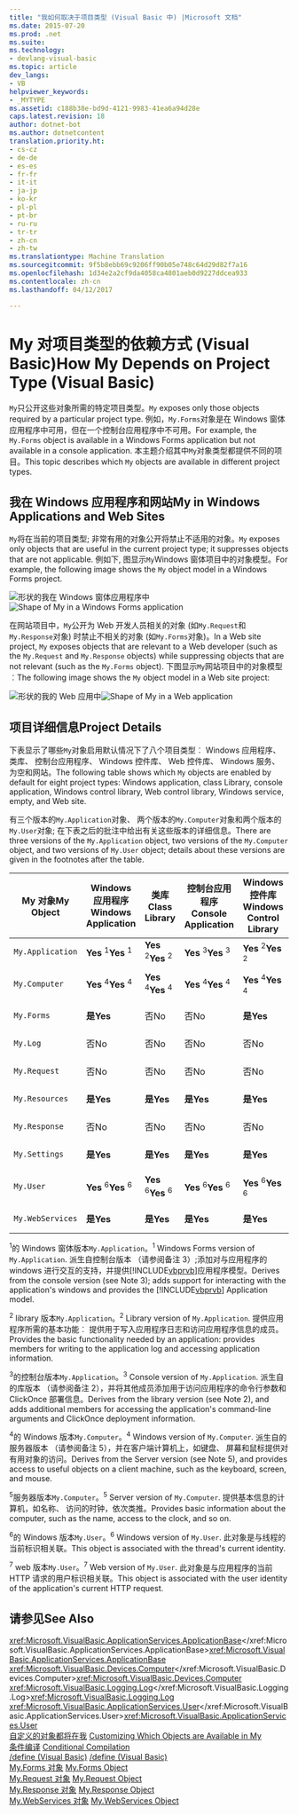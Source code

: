 ```yaml
---
title: "我如何取决于项目类型 (Visual Basic 中) |Microsoft 文档"
ms.date: 2015-07-20
ms.prod: .net
ms.suite: 
ms.technology:
- devlang-visual-basic
ms.topic: article
dev_langs:
- VB
helpviewer_keywords:
- _MYTYPE
ms.assetid: c188b38e-bd9d-4121-9983-41ea6a94d28e
caps.latest.revision: 18
author: dotnet-bot
ms.author: dotnetcontent
translation.priority.ht:
- cs-cz
- de-de
- es-es
- fr-fr
- it-it
- ja-jp
- ko-kr
- pl-pl
- pt-br
- ru-ru
- tr-tr
- zh-cn
- zh-tw
ms.translationtype: Machine Translation
ms.sourcegitcommit: 9f5b8ebb69c9206ff90b05e748c64d29d82f7a16
ms.openlocfilehash: 1d34e2a2cf9da4058ca4801aeb0d9227ddcea933
ms.contentlocale: zh-cn
ms.lasthandoff: 04/12/2017

---
```

# <a name="how-my-depends-on-project-type-visual-basic"></a><span data-ttu-id="915a5-102">My 对项目类型的依赖方式 (Visual Basic)</span><span class="sxs-lookup"><span data-stu-id="915a5-102">How My Depends on Project Type (Visual Basic)</span></span>
<span data-ttu-id="915a5-103">`My`只公开这些对象所需的特定项目类型。</span><span class="sxs-lookup"><span data-stu-id="915a5-103">`My` exposes only those objects required by a particular project type.</span></span> <span data-ttu-id="915a5-104">例如，`My.Forms`对象是在 Windows 窗体应用程序中可用，但在一个控制台应用程序中不可用。</span><span class="sxs-lookup"><span data-stu-id="915a5-104">For example, the `My.Forms` object is available in a Windows Forms application but not available in a console application.</span></span> <span data-ttu-id="915a5-105">本主题介绍其中`My`对象类型都提供不同的项目。</span><span class="sxs-lookup"><span data-stu-id="915a5-105">This topic describes which `My` objects are available in different project types.</span></span>  
  
## <a name="my-in-windows-applications-and-web-sites"></a><span data-ttu-id="915a5-106">我在 Windows 应用程序和网站</span><span class="sxs-lookup"><span data-stu-id="915a5-106">My in Windows Applications and Web Sites</span></span>  
 <span data-ttu-id="915a5-107">`My`将在当前的项目类型; 非常有用的对象公开将禁止不适用的对象。</span><span class="sxs-lookup"><span data-stu-id="915a5-107">`My` exposes only objects that are useful in the current project type; it suppresses objects that are not applicable.</span></span> <span data-ttu-id="915a5-108">例如下, 图显示`My`Windows 窗体项目中的对象模型。</span><span class="sxs-lookup"><span data-stu-id="915a5-108">For example, the following image shows the `My` object model in a Windows Forms project.</span></span>  
  
 <span data-ttu-id="915a5-109">![形状的我在 Windows 窗体应用程序中](../../../visual-basic/developing-apps/development-with-my/media/myinwinform.png "MyInWinForm")</span><span class="sxs-lookup"><span data-stu-id="915a5-109">![Shape of My in a Windows Forms application](../../../visual-basic/developing-apps/development-with-my/media/myinwinform.png "MyInWinForm")</span></span>  
  
 <span data-ttu-id="915a5-110">在网站项目中，`My`公开为 Web 开发人员相关的对象 (如`My.Request`和`My.Response`对象) 时禁止不相关的对象 (如`My.Forms`对象)。</span><span class="sxs-lookup"><span data-stu-id="915a5-110">In a Web site project, `My` exposes objects that are relevant to a Web developer (such as the `My.Request` and `My.Response` objects) while suppressing objects that are not relevant (such as the `My.Forms` object).</span></span> <span data-ttu-id="915a5-111">下图显示`My`网站项目中的对象模型︰</span><span class="sxs-lookup"><span data-stu-id="915a5-111">The following image shows the `My` object model in a Web site project:</span></span>  
  
 <span data-ttu-id="915a5-112">![形状的我的 Web 应用中](../../../visual-basic/developing-apps/development-with-my/media/myinweb.png "MyInWeb")</span><span class="sxs-lookup"><span data-stu-id="915a5-112">![Shape of My in a Web application](../../../visual-basic/developing-apps/development-with-my/media/myinweb.png "MyInWeb")</span></span>  
  
## <a name="project-details"></a><span data-ttu-id="915a5-113">项目详细信息</span><span class="sxs-lookup"><span data-stu-id="915a5-113">Project Details</span></span>  
 <span data-ttu-id="915a5-114">下表显示了哪些`My`对象启用默认情况下了八个项目类型︰ Windows 应用程序、 类库、 控制台应用程序、 Windows 控件库、 Web 控件库、 Windows 服务、 为空和网站。</span><span class="sxs-lookup"><span data-stu-id="915a5-114">The following table shows which `My` objects are enabled by default for eight project types: Windows application, class Library, console application, Windows control library, Web control library, Windows service, empty, and Web site.</span></span>  
  
 <span data-ttu-id="915a5-115">有三个版本的`My.Application`对象、 两个版本的`My.Computer`对象和两个版本的`My.User`对象; 在下表之后的批注中给出有关这些版本的详细信息。</span><span class="sxs-lookup"><span data-stu-id="915a5-115">There are three versions of the `My.Application` object, two versions of the `My.Computer` object, and two versions of `My.User` object; details about these versions are given in the footnotes after the table.</span></span>  
  
|<span data-ttu-id="915a5-116">My 对象</span><span class="sxs-lookup"><span data-stu-id="915a5-116">My Object</span></span>|<span data-ttu-id="915a5-117">Windows 应用程序</span><span class="sxs-lookup"><span data-stu-id="915a5-117">Windows Application</span></span>|<span data-ttu-id="915a5-118">类库</span><span class="sxs-lookup"><span data-stu-id="915a5-118">Class Library</span></span>|<span data-ttu-id="915a5-119">控制台应用程序</span><span class="sxs-lookup"><span data-stu-id="915a5-119">Console Application</span></span>|<span data-ttu-id="915a5-120">Windows 控件库</span><span class="sxs-lookup"><span data-stu-id="915a5-120">Windows Control Library</span></span>|<span data-ttu-id="915a5-121">Web 控件库</span><span class="sxs-lookup"><span data-stu-id="915a5-121">Web Control Library</span></span>|<span data-ttu-id="915a5-122">Windows 服务</span><span class="sxs-lookup"><span data-stu-id="915a5-122">Windows Service</span></span>|<span data-ttu-id="915a5-123">空</span><span class="sxs-lookup"><span data-stu-id="915a5-123">Empty</span></span>|<span data-ttu-id="915a5-124">网站</span><span class="sxs-lookup"><span data-stu-id="915a5-124">Web Site</span></span>|  
|---|---|---|---|---|---|---|---|---|  
|`My.Application`|<span data-ttu-id="915a5-125">**Yes** <sup>1</sup></span><span class="sxs-lookup"><span data-stu-id="915a5-125">**Yes** <sup>1</sup></span></span>|<span data-ttu-id="915a5-126">**Yes** <sup>2</sup></span><span class="sxs-lookup"><span data-stu-id="915a5-126">**Yes** <sup>2</sup></span></span>|<span data-ttu-id="915a5-127">**Yes** <sup>3</sup></span><span class="sxs-lookup"><span data-stu-id="915a5-127">**Yes** <sup>3</sup></span></span>|<span data-ttu-id="915a5-128">**Yes** <sup>2</sup></span><span class="sxs-lookup"><span data-stu-id="915a5-128">**Yes** <sup>2</sup></span></span>|<span data-ttu-id="915a5-129">否</span><span class="sxs-lookup"><span data-stu-id="915a5-129">No</span></span>|<span data-ttu-id="915a5-130">**Yes** <sup>3</sup></span><span class="sxs-lookup"><span data-stu-id="915a5-130">**Yes** <sup>3</sup></span></span>|<span data-ttu-id="915a5-131">否</span><span class="sxs-lookup"><span data-stu-id="915a5-131">No</span></span>|<span data-ttu-id="915a5-132">否</span><span class="sxs-lookup"><span data-stu-id="915a5-132">No</span></span>|  
|`My.Computer`|<span data-ttu-id="915a5-133">**Yes** <sup>4</sup></span><span class="sxs-lookup"><span data-stu-id="915a5-133">**Yes** <sup>4</sup></span></span>|<span data-ttu-id="915a5-134">**Yes** <sup>4</sup></span><span class="sxs-lookup"><span data-stu-id="915a5-134">**Yes** <sup>4</sup></span></span>|<span data-ttu-id="915a5-135">**Yes** <sup>4</sup></span><span class="sxs-lookup"><span data-stu-id="915a5-135">**Yes** <sup>4</sup></span></span>|<span data-ttu-id="915a5-136">**Yes** <sup>4</sup></span><span class="sxs-lookup"><span data-stu-id="915a5-136">**Yes** <sup>4</sup></span></span>|<span data-ttu-id="915a5-137">**Yes** <sup>5</sup></span><span class="sxs-lookup"><span data-stu-id="915a5-137">**Yes** <sup>5</sup></span></span>|<span data-ttu-id="915a5-138">**Yes** <sup>4</sup></span><span class="sxs-lookup"><span data-stu-id="915a5-138">**Yes** <sup>4</sup></span></span>|<span data-ttu-id="915a5-139">否</span><span class="sxs-lookup"><span data-stu-id="915a5-139">No</span></span>|<span data-ttu-id="915a5-140">**Yes** <sup>5</sup></span><span class="sxs-lookup"><span data-stu-id="915a5-140">**Yes** <sup>5</sup></span></span>|  
|`My.Forms`|<span data-ttu-id="915a5-141">**是**</span><span class="sxs-lookup"><span data-stu-id="915a5-141">**Yes**</span></span>|<span data-ttu-id="915a5-142">否</span><span class="sxs-lookup"><span data-stu-id="915a5-142">No</span></span>|<span data-ttu-id="915a5-143">否</span><span class="sxs-lookup"><span data-stu-id="915a5-143">No</span></span>|<span data-ttu-id="915a5-144">**是**</span><span class="sxs-lookup"><span data-stu-id="915a5-144">**Yes**</span></span>|<span data-ttu-id="915a5-145">否</span><span class="sxs-lookup"><span data-stu-id="915a5-145">No</span></span>|<span data-ttu-id="915a5-146">否</span><span class="sxs-lookup"><span data-stu-id="915a5-146">No</span></span>|<span data-ttu-id="915a5-147">否</span><span class="sxs-lookup"><span data-stu-id="915a5-147">No</span></span>|<span data-ttu-id="915a5-148">否</span><span class="sxs-lookup"><span data-stu-id="915a5-148">No</span></span>|  
|`My.Log`|<span data-ttu-id="915a5-149">否</span><span class="sxs-lookup"><span data-stu-id="915a5-149">No</span></span>|<span data-ttu-id="915a5-150">否</span><span class="sxs-lookup"><span data-stu-id="915a5-150">No</span></span>|<span data-ttu-id="915a5-151">否</span><span class="sxs-lookup"><span data-stu-id="915a5-151">No</span></span>|<span data-ttu-id="915a5-152">否</span><span class="sxs-lookup"><span data-stu-id="915a5-152">No</span></span>|<span data-ttu-id="915a5-153">否</span><span class="sxs-lookup"><span data-stu-id="915a5-153">No</span></span>|<span data-ttu-id="915a5-154">否</span><span class="sxs-lookup"><span data-stu-id="915a5-154">No</span></span>|<span data-ttu-id="915a5-155">否</span><span class="sxs-lookup"><span data-stu-id="915a5-155">No</span></span>|<span data-ttu-id="915a5-156">**是**</span><span class="sxs-lookup"><span data-stu-id="915a5-156">**Yes**</span></span>|  
|`My.Request`|<span data-ttu-id="915a5-157">否</span><span class="sxs-lookup"><span data-stu-id="915a5-157">No</span></span>|<span data-ttu-id="915a5-158">否</span><span class="sxs-lookup"><span data-stu-id="915a5-158">No</span></span>|<span data-ttu-id="915a5-159">否</span><span class="sxs-lookup"><span data-stu-id="915a5-159">No</span></span>|<span data-ttu-id="915a5-160">否</span><span class="sxs-lookup"><span data-stu-id="915a5-160">No</span></span>|<span data-ttu-id="915a5-161">否</span><span class="sxs-lookup"><span data-stu-id="915a5-161">No</span></span>|<span data-ttu-id="915a5-162">否</span><span class="sxs-lookup"><span data-stu-id="915a5-162">No</span></span>|<span data-ttu-id="915a5-163">否</span><span class="sxs-lookup"><span data-stu-id="915a5-163">No</span></span>|<span data-ttu-id="915a5-164">**是**</span><span class="sxs-lookup"><span data-stu-id="915a5-164">**Yes**</span></span>|  
|`My.Resources`|<span data-ttu-id="915a5-165">**是**</span><span class="sxs-lookup"><span data-stu-id="915a5-165">**Yes**</span></span>|<span data-ttu-id="915a5-166">**是**</span><span class="sxs-lookup"><span data-stu-id="915a5-166">**Yes**</span></span>|<span data-ttu-id="915a5-167">**是**</span><span class="sxs-lookup"><span data-stu-id="915a5-167">**Yes**</span></span>|<span data-ttu-id="915a5-168">**是**</span><span class="sxs-lookup"><span data-stu-id="915a5-168">**Yes**</span></span>|<span data-ttu-id="915a5-169">**是**</span><span class="sxs-lookup"><span data-stu-id="915a5-169">**Yes**</span></span>|<span data-ttu-id="915a5-170">**是**</span><span class="sxs-lookup"><span data-stu-id="915a5-170">**Yes**</span></span>|<span data-ttu-id="915a5-171">否</span><span class="sxs-lookup"><span data-stu-id="915a5-171">No</span></span>|<span data-ttu-id="915a5-172">否</span><span class="sxs-lookup"><span data-stu-id="915a5-172">No</span></span>|  
|`My.Response`|<span data-ttu-id="915a5-173">否</span><span class="sxs-lookup"><span data-stu-id="915a5-173">No</span></span>|<span data-ttu-id="915a5-174">否</span><span class="sxs-lookup"><span data-stu-id="915a5-174">No</span></span>|<span data-ttu-id="915a5-175">否</span><span class="sxs-lookup"><span data-stu-id="915a5-175">No</span></span>|<span data-ttu-id="915a5-176">否</span><span class="sxs-lookup"><span data-stu-id="915a5-176">No</span></span>|<span data-ttu-id="915a5-177">否</span><span class="sxs-lookup"><span data-stu-id="915a5-177">No</span></span>|<span data-ttu-id="915a5-178">否</span><span class="sxs-lookup"><span data-stu-id="915a5-178">No</span></span>|<span data-ttu-id="915a5-179">否</span><span class="sxs-lookup"><span data-stu-id="915a5-179">No</span></span>|<span data-ttu-id="915a5-180">**是**</span><span class="sxs-lookup"><span data-stu-id="915a5-180">**Yes**</span></span>|  
|`My.Settings`|<span data-ttu-id="915a5-181">**是**</span><span class="sxs-lookup"><span data-stu-id="915a5-181">**Yes**</span></span>|<span data-ttu-id="915a5-182">**是**</span><span class="sxs-lookup"><span data-stu-id="915a5-182">**Yes**</span></span>|<span data-ttu-id="915a5-183">**是**</span><span class="sxs-lookup"><span data-stu-id="915a5-183">**Yes**</span></span>|<span data-ttu-id="915a5-184">**是**</span><span class="sxs-lookup"><span data-stu-id="915a5-184">**Yes**</span></span>|<span data-ttu-id="915a5-185">**是**</span><span class="sxs-lookup"><span data-stu-id="915a5-185">**Yes**</span></span>|<span data-ttu-id="915a5-186">**是**</span><span class="sxs-lookup"><span data-stu-id="915a5-186">**Yes**</span></span>|<span data-ttu-id="915a5-187">否</span><span class="sxs-lookup"><span data-stu-id="915a5-187">No</span></span>|<span data-ttu-id="915a5-188">否</span><span class="sxs-lookup"><span data-stu-id="915a5-188">No</span></span>|  
|`My.User`|<span data-ttu-id="915a5-189">**Yes** <sup>6</sup></span><span class="sxs-lookup"><span data-stu-id="915a5-189">**Yes** <sup>6</sup></span></span>|<span data-ttu-id="915a5-190">**Yes** <sup>6</sup></span><span class="sxs-lookup"><span data-stu-id="915a5-190">**Yes** <sup>6</sup></span></span>|<span data-ttu-id="915a5-191">**Yes** <sup>6</sup></span><span class="sxs-lookup"><span data-stu-id="915a5-191">**Yes** <sup>6</sup></span></span>|<span data-ttu-id="915a5-192">**Yes** <sup>6</sup></span><span class="sxs-lookup"><span data-stu-id="915a5-192">**Yes** <sup>6</sup></span></span>|<span data-ttu-id="915a5-193">**Yes** <sup>7</sup></span><span class="sxs-lookup"><span data-stu-id="915a5-193">**Yes** <sup>7</sup></span></span>|<span data-ttu-id="915a5-194">**Yes** <sup>6</sup></span><span class="sxs-lookup"><span data-stu-id="915a5-194">**Yes** <sup>6</sup></span></span>|<span data-ttu-id="915a5-195">否</span><span class="sxs-lookup"><span data-stu-id="915a5-195">No</span></span>|<span data-ttu-id="915a5-196">**Yes** <sup>7</sup></span><span class="sxs-lookup"><span data-stu-id="915a5-196">**Yes** <sup>7</sup></span></span>|  
|`My.WebServices`|<span data-ttu-id="915a5-197">**是**</span><span class="sxs-lookup"><span data-stu-id="915a5-197">**Yes**</span></span>|<span data-ttu-id="915a5-198">**是**</span><span class="sxs-lookup"><span data-stu-id="915a5-198">**Yes**</span></span>|<span data-ttu-id="915a5-199">**是**</span><span class="sxs-lookup"><span data-stu-id="915a5-199">**Yes**</span></span>|<span data-ttu-id="915a5-200">**是**</span><span class="sxs-lookup"><span data-stu-id="915a5-200">**Yes**</span></span>|<span data-ttu-id="915a5-201">**是**</span><span class="sxs-lookup"><span data-stu-id="915a5-201">**Yes**</span></span>|<span data-ttu-id="915a5-202">**是**</span><span class="sxs-lookup"><span data-stu-id="915a5-202">**Yes**</span></span>|<span data-ttu-id="915a5-203">否</span><span class="sxs-lookup"><span data-stu-id="915a5-203">No</span></span>|<span data-ttu-id="915a5-204">否</span><span class="sxs-lookup"><span data-stu-id="915a5-204">No</span></span>|  
  
 <span data-ttu-id="915a5-205"><sup>1</sup>的 Windows 窗体版本`My.Application`。</span><span class="sxs-lookup"><span data-stu-id="915a5-205"><sup>1</sup> Windows Forms version of `My.Application`.</span></span> <span data-ttu-id="915a5-206">派生自控制台版本 （请参阅备注 3）;添加对与应用程序的 windows 进行交互的支持，并提供[!INCLUDE[vbprvb](../../../csharp/programming-guide/concepts/linq/includes/vbprvb_md.md)]应用程序模型。</span><span class="sxs-lookup"><span data-stu-id="915a5-206">Derives from the console version (see Note 3); adds support for interacting with the application's windows and provides the [!INCLUDE[vbprvb](../../../csharp/programming-guide/concepts/linq/includes/vbprvb_md.md)] Application model.</span></span>  
  
 <span data-ttu-id="915a5-207"><sup>2</sup> library 版本`My.Application`。</span><span class="sxs-lookup"><span data-stu-id="915a5-207"><sup>2</sup> Library version of `My.Application`.</span></span> <span data-ttu-id="915a5-208">提供应用程序所需的基本功能︰ 提供用于写入应用程序日志和访问应用程序信息的成员。</span><span class="sxs-lookup"><span data-stu-id="915a5-208">Provides the basic functionality needed by an application: provides members for writing to the application log and accessing application information.</span></span>  
  
 <span data-ttu-id="915a5-209"><sup>3</sup>的控制台版本`My.Application`。</span><span class="sxs-lookup"><span data-stu-id="915a5-209"><sup>3</sup> Console version of `My.Application`.</span></span> <span data-ttu-id="915a5-210">派生自的库版本 （请参阅备注 2），并将其他成员添加用于访问应用程序的命令行参数和 ClickOnce 部署信息。</span><span class="sxs-lookup"><span data-stu-id="915a5-210">Derives from the library version (see Note 2), and adds additional members for accessing the application's command-line arguments and ClickOnce deployment information.</span></span>  
  
 <span data-ttu-id="915a5-211"><sup>4</sup>的 Windows 版本`My.Computer`。</span><span class="sxs-lookup"><span data-stu-id="915a5-211"><sup>4</sup> Windows version of `My.Computer`.</span></span> <span data-ttu-id="915a5-212">派生自的服务器版本 （请参阅备注 5），并在客户端计算机上，如键盘、 屏幕和鼠标提供对有用对象的访问。</span><span class="sxs-lookup"><span data-stu-id="915a5-212">Derives from the Server version (see Note 5), and provides access to useful objects on a client machine, such as the keyboard, screen, and mouse.</span></span>  
  
 <span data-ttu-id="915a5-213"><sup>5</sup>服务器版本`My.Computer`。</span><span class="sxs-lookup"><span data-stu-id="915a5-213"><sup>5</sup> Server version of `My.Computer`.</span></span> <span data-ttu-id="915a5-214">提供基本信息的计算机，如名称、 访问的时钟，依次类推。</span><span class="sxs-lookup"><span data-stu-id="915a5-214">Provides basic information about the computer, such as the name, access to the clock, and so on.</span></span>  
  
 <span data-ttu-id="915a5-215"><sup>6</sup>的 Windows 版本`My.User`。</span><span class="sxs-lookup"><span data-stu-id="915a5-215"><sup>6</sup> Windows version of `My.User`.</span></span> <span data-ttu-id="915a5-216">此对象是与线程的当前标识相关联。</span><span class="sxs-lookup"><span data-stu-id="915a5-216">This object is associated with the thread's current identity.</span></span>  
  
 <span data-ttu-id="915a5-217"><sup>7</sup> web 版本`My.User`。</span><span class="sxs-lookup"><span data-stu-id="915a5-217"><sup>7</sup> Web version of `My.User`.</span></span> <span data-ttu-id="915a5-218">此对象是与应用程序的当前 HTTP 请求的用户标识相关联。</span><span class="sxs-lookup"><span data-stu-id="915a5-218">This object is associated with the user identity of the application's current HTTP request.</span></span>  
  
## <a name="see-also"></a><span data-ttu-id="915a5-219">请参见</span><span class="sxs-lookup"><span data-stu-id="915a5-219">See Also</span></span>  
 <span data-ttu-id="915a5-220"><xref:Microsoft.VisualBasic.ApplicationServices.ApplicationBase></xref:Microsoft.VisualBasic.ApplicationServices.ApplicationBase></span><span class="sxs-lookup"><span data-stu-id="915a5-220"><xref:Microsoft.VisualBasic.ApplicationServices.ApplicationBase></span></span>   
 <span data-ttu-id="915a5-221"><xref:Microsoft.VisualBasic.Devices.Computer></xref:Microsoft.VisualBasic.Devices.Computer></span><span class="sxs-lookup"><span data-stu-id="915a5-221"><xref:Microsoft.VisualBasic.Devices.Computer></span></span>   
 <span data-ttu-id="915a5-222"><xref:Microsoft.VisualBasic.Logging.Log></xref:Microsoft.VisualBasic.Logging.Log></span><span class="sxs-lookup"><span data-stu-id="915a5-222"><xref:Microsoft.VisualBasic.Logging.Log></span></span>   
 <span data-ttu-id="915a5-223"><xref:Microsoft.VisualBasic.ApplicationServices.User></xref:Microsoft.VisualBasic.ApplicationServices.User></span><span class="sxs-lookup"><span data-stu-id="915a5-223"><xref:Microsoft.VisualBasic.ApplicationServices.User></span></span>   
<span data-ttu-id="915a5-224"> [自定义的对象都将在我](../../../visual-basic/developing-apps/customizing-extending-my/customizing-which-objects-are-available-in-my.md) </span><span class="sxs-lookup"><span data-stu-id="915a5-224"> [Customizing Which Objects are Available in My](../../../visual-basic/developing-apps/customizing-extending-my/customizing-which-objects-are-available-in-my.md) </span></span>  
<span data-ttu-id="915a5-225"> [条件编译](../../../visual-basic/programming-guide/program-structure/conditional-compilation.md) </span><span class="sxs-lookup"><span data-stu-id="915a5-225"> [Conditional Compilation](../../../visual-basic/programming-guide/program-structure/conditional-compilation.md) </span></span>  
<span data-ttu-id="915a5-226"> [/define (Visual Basic)](../../../visual-basic/reference/command-line-compiler/define.md) </span><span class="sxs-lookup"><span data-stu-id="915a5-226"> [/define (Visual Basic)](../../../visual-basic/reference/command-line-compiler/define.md) </span></span>  
<span data-ttu-id="915a5-227"> [My.Forms 对象](../../../visual-basic/language-reference/objects/my-forms-object.md) </span><span class="sxs-lookup"><span data-stu-id="915a5-227"> [My.Forms Object](../../../visual-basic/language-reference/objects/my-forms-object.md) </span></span>  
<span data-ttu-id="915a5-228"> [My.Request 对象](../../../visual-basic/language-reference/objects/my-request-object.md) </span><span class="sxs-lookup"><span data-stu-id="915a5-228"> [My.Request Object](../../../visual-basic/language-reference/objects/my-request-object.md) </span></span>  
<span data-ttu-id="915a5-229"> [My.Response 对象](../../../visual-basic/language-reference/objects/my-response-object.md) </span><span class="sxs-lookup"><span data-stu-id="915a5-229"> [My.Response Object](../../../visual-basic/language-reference/objects/my-response-object.md) </span></span>  
<span data-ttu-id="915a5-230"> [My.WebServices 对象](../../../visual-basic/language-reference/objects/my-webservices-object.md)</span><span class="sxs-lookup"><span data-stu-id="915a5-230"> [My.WebServices Object](../../../visual-basic/language-reference/objects/my-webservices-object.md)</span></span>
